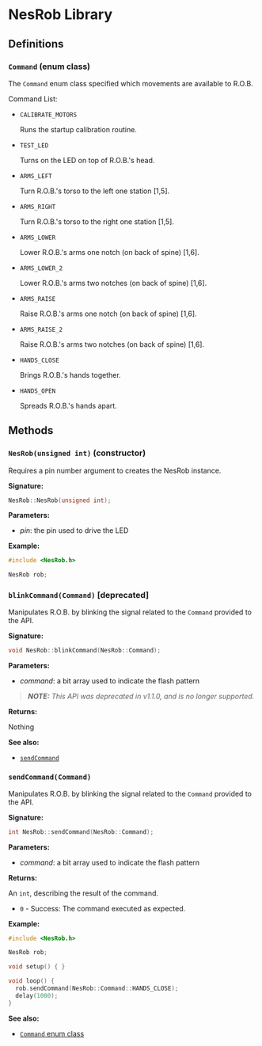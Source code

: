 NesRob Library
==============

Definitions
-----------

### `Command` (enum class)

The `Command` enum class specified which movements are available to R.O.B.

Command List:

- `CALIBRATE_MOTORS`

  Runs the startup calibration routine.

- `TEST_LED`

  Turns on the LED on top of R.O.B.'s head.

- `ARMS_LEFT`

  Turn R.O.B.'s torso to the left one station [1,5].

- `ARMS_RIGHT`

  Turn R.O.B.'s torso to the right one station [1,5].

- `ARMS_LOWER`

  Lower R.O.B.'s arms one notch (on back of spine) [1,6].

- `ARMS_LOWER_2`

  Lower R.O.B.'s arms two notches (on back of spine) [1,6].

- `ARMS_RAISE`

  Raise R.O.B.'s arms one notch (on back of spine) [1,6].

- `ARMS_RAISE_2`

  Raise R.O.B.'s arms two notches (on back of spine) [1,6].

- `HANDS_CLOSE`

  Brings R.O.B.'s hands together.

- `HANDS_OPEN`

  Spreads R.O.B.'s hands apart.

Methods
-------

### `NesRob(unsigned int)` (constructor)

Requires a pin number argument to creates the NesRob instance.

**Signature:**

```cpp
NesRob::NesRob(unsigned int);
```

**Parameters:**

- _pin_: the pin used to drive the LED

**Example:**

```cpp
#include <NesRob.h>

NesRob rob;
```

### `blinkCommand(Command)` [deprecated]

Manipulates R.O.B. by blinking the signal related to the `Command` provided to
the API.

**Signature:**

```cpp
void NesRob::blinkCommand(NesRob::Command);
```

**Parameters:**

- _command_: a bit array used to indicate the flash pattern

> _**NOTE:** This API was deprecated in v1.1.0, and is no longer supported._

**Returns:**

Nothing

**See also:**

- [`sendCommand`](#sendcommand\(command\))

### `sendCommand(Command)`

Manipulates R.O.B. by blinking the signal related to the `Command` provided to
the API.

**Signature:**

```cpp
int NesRob::sendCommand(NesRob::Command);
```

**Parameters:**

- _command_: a bit array used to indicate the flash pattern

**Returns:**

An `int`, describing the result of the command.

- `0` - Success: The command executed as expected.

**Example:**

```cpp
#include <NesRob.h>

NesRob rob;

void setup() { }

void loop() {
  rob.sendCommand(NesRob::Command::HANDS_CLOSE);
  delay(1000);
}
```

**See also:**

- [`Command` enum class](#command-enum-class)

